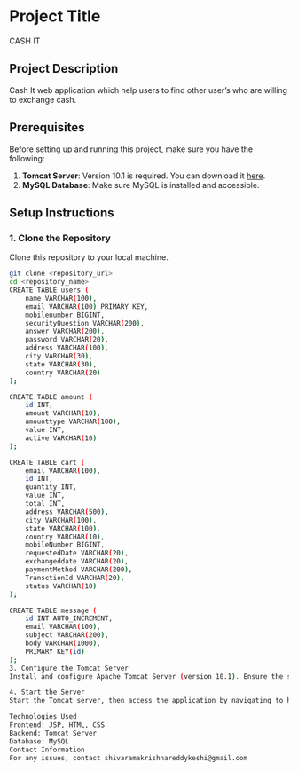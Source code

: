 # Project Title
CASH IT
## Project Description
Cash It web application which help users to find other user’s who are willing to exchange cash.

## Prerequisites
Before setting up and running this project, make sure you have the following:

1. **Tomcat Server**: Version 10.1 is required. You can download it [here](https://tomcat.apache.org/download-10.cgi).
2. **MySQL Database**: Make sure MySQL is installed and accessible.

## Setup Instructions

### 1. Clone the Repository
Clone this repository to your local machine.

```bash
git clone <repository_url>
cd <repository_name>
CREATE TABLE users (
    name VARCHAR(100),
    email VARCHAR(100) PRIMARY KEY,
    mobilenumber BIGINT,
    securityQuestion VARCHAR(200),
    answer VARCHAR(200),
    password VARCHAR(20),
    address VARCHAR(100),
    city VARCHAR(30),
    state VARCHAR(30),
    country VARCHAR(20)
);

CREATE TABLE amount (
    id INT,
    amount VARCHAR(10),
    amounttype VARCHAR(100),
    value INT,
    active VARCHAR(10)
);

CREATE TABLE cart (
    email VARCHAR(100),
    id INT,
    quantity INT,
    value INT,
    total INT,
    address VARCHAR(500),
    city VARCHAR(100),
    state VARCHAR(100),
    country VARCHAR(10),
    mobileNumber BIGINT,
    requestedDate VARCHAR(20),
    exchangeddate VARCHAR(20),
    paymentMethod VARCHAR(200),
    TransctionId VARCHAR(20),
    status VARCHAR(10)
);

CREATE TABLE message (
    id INT AUTO_INCREMENT,
    email VARCHAR(100),
    subject VARCHAR(200),
    body VARCHAR(1000),
    PRIMARY KEY(id)
);
3. Configure the Tomcat Server
Install and configure Apache Tomcat Server (version 10.1). Ensure the server is running, and deploy the application by placing the WAR file or the project folder in the webapps directory of Tomcat.

4. Start the Server
Start the Tomcat server, then access the application by navigating to http://localhost:8080/<your_project_name> in your browser.

Technologies Used
Frontend: JSP, HTML, CSS
Backend: Tomcat Server
Database: MySQL
Contact Information
For any issues, contact shivaramakrishnareddykeshi@gmail.com
